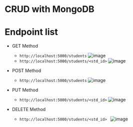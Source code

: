 # CRUD with MongoDB

# Endpoint list
- GET Method
  - ``` http://localhost:5000/students ```
    ![image](https://github.com/ikkyuuq/CRUD_MongoDB/assets/67925388/716d38a2-0a82-452d-8cbc-9161034093b5)
  - ``` http://localhost:5000/students/<std_id> ```
    ![image](https://github.com/ikkyuuq/CRUD_MongoDB/assets/67925388/3d898150-5c25-4599-9d99-3e9d738777d5)

- POST Method
  - ``` http://localhost:5000/students ```
    ![image](https://github.com/ikkyuuq/CRUD_MongoDB/assets/67925388/47f9e497-958c-49e4-8612-4c72bdc98bb3)

- PUT Method
  - ``` http://localhost:5000/students/<std_id> ```
    ![image](https://github.com/ikkyuuq/CRUD_MongoDB/assets/67925388/88cf7bb4-ca06-4baa-9cb8-290b1c2f3a90)

- DELETE Method
  - ``` http://localhost:5000/students/<std_id>  ```
    ![image](https://github.com/ikkyuuq/CRUD_MongoDB/assets/67925388/1f4fc0d7-5d6a-4bf1-916c-599b58be1260)
